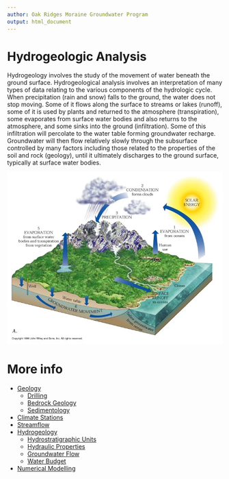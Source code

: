 ```yaml
---
author: Oak Ridges Moraine Groundwater Program
output: html_document
---
```



# Hydrogeologic Analysis

Hydrogeology involves the study of the movement of water beneath the ground surface. Hydrogeological analysis involves an interpretation of many types of data relating to the various components of the hydrologic cycle.  When precipitation (rain and snow) falls to the ground, the water does not stop moving.  Some of it flows along the surface to streams or lakes (runoff), some of it is used by plants and returned to the atmosphere (transpiration), some evaporates from surface water bodies and also returns to the atmosphere, and some sinks into the ground (infiltration).  Some of this infiltration will percolate to the water table forming groundwater recharge.  Groundwater will then flow relatively slowly through the subsurface controlled by many factors including those related to the properties of the soil and rock (geology), until it ultimately discharges to the ground surface, typically at surface water bodies.

![](md/fig/hydro%20analysis%20fig.webp)

# More info

* [Geology](md/geology.html)
    * [Drilling](md/drilling.html)
    * [Bedrock Geology](md/bedrock.html)
    * [Sedimentology](md/sedimentology.html)
* [Climate Stations](md/climate.html)
* [Streamflow](md/streamflow.html)
* [Hydrogeology](md/hydrogeology.html)
    * [Hydrostratigraphic Units](md/hydrostratigraphicunits.html)
    * [Hydraulic Properties](md/hydraulicproperties.md)
    * [Groundwater Flow](md/gwflow.html)
    * [Water Budget](md/waterbudget.html)
* [Numerical Modelling](md/numericalmodelling.html)